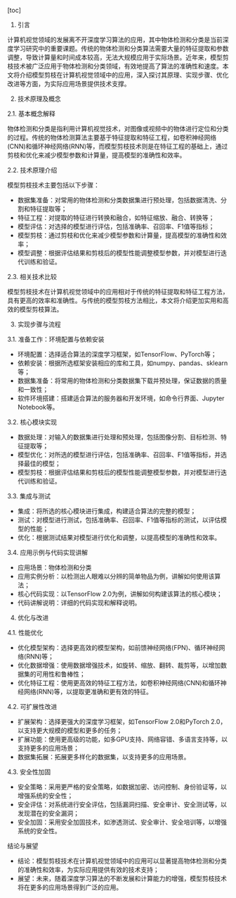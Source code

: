 
[toc]                    
                
                
1. 引言

计算机视觉领域的发展离不开深度学习算法的应用，其中物体检测和分类是当前深度学习研究中的重要课题。传统的物体检测和分类算法需要大量的特征提取和参数调整，导致计算量和时间成本较高，无法大规模应用于实际场景。近年来，模型剪枝技术被广泛应用于物体检测和分类领域，有效地提高了算法的准确性和速度。本文将介绍模型剪枝在计算机视觉领域中的应用，深入探讨其原理、实现步骤、优化改进等方面，为实际应用场景提供技术支撑。

2. 技术原理及概念

2.1. 基本概念解释

物体检测和分类是指利用计算机视觉技术，对图像或视频中的物体进行定位和分类的过程。传统的物体检测算法主要基于特征提取和特征工程，如卷积神经网络(CNN)和循环神经网络(RNN)等，而模型剪枝技术则是在特征工程的基础上，通过剪枝和优化来减少模型参数和计算量，提高模型的准确性和效率。

2.2. 技术原理介绍

模型剪枝技术主要包括以下步骤：

- 数据集准备：对常用的物体检测和分类数据集进行预处理，包括数据清洗、分割和特征提取等；
- 特征工程：对提取的特征进行转换和融合，如特征缩放、融合、转换等；
- 模型评估：对选择的模型进行评估，包括准确率、召回率、F1值等指标；
- 模型剪枝：通过剪枝和优化来减少模型参数和计算量，提高模型的准确性和效率；
- 模型调整：根据评估结果和剪枝后的模型性能调整模型参数，并对模型进行迭代训练和验证。

2.3. 相关技术比较

模型剪枝技术在计算机视觉领域中的应用相对于传统的特征提取和特征工程方法，具有更高的效率和准确性。与传统的模型剪枝方法相比，本文将介绍更加实用和高效的模型剪枝算法。

3. 实现步骤与流程

3.1. 准备工作：环境配置与依赖安装

- 环境配置：选择适合算法的深度学习框架，如TensorFlow、PyTorch等；
- 依赖安装：根据所选框架安装相应的库和工具，如numpy、pandas、sklearn等；
- 数据集准备：将常用的物体检测和分类数据集下载并预处理，保证数据的质量和一致性；
- 软件环境搭建：搭建适合算法的服务器和开发环境，如命令行界面、Jupyter Notebook等。

3.2. 核心模块实现

- 数据处理：对输入的数据集进行处理和预处理，包括图像分割、目标检测、特征提取等；
- 模型优化：对所选的模型进行评估，包括准确率、召回率、F1值等指标，并选择最佳的模型；
- 模型剪枝：根据评估结果和剪枝后的模型性能调整模型参数，并对模型进行迭代训练和验证。

3.3. 集成与测试

- 集成：将所选的核心模块进行集成，构建适合算法的完整的模型；
- 测试：对模型进行测试，包括准确率、召回率、F1值等指标的测试，以评估模型的性能；
- 优化：根据测试结果对模型进行优化和调整，以提高模型的准确性和效率。

3.4. 应用示例与代码实现讲解

- 应用场景：物体检测和分类
- 应用实例分析：以检测出人眼难以分辨的简单物品为例，讲解如何使用该算法；
- 核心代码实现：以TensorFlow 2.0为例，讲解如何构建该算法的核心模块；
- 代码讲解说明：详细的代码实现和解释说明。

4. 优化与改进

4.1. 性能优化

- 优化模型架构：选择更高效的模型架构，如前馈神经网络(FPN)、循环神经网络(RNN)等；
- 优化数据增强：使用数据增强技术，如旋转、缩放、翻转、裁剪等，以增加数据集的可用性和鲁棒性；
- 优化特征工程：使用更高效的特征工程方法，如卷积神经网络(CNN)和循环神经网络(RNN)等，以提取更准确和更有效的特征。

4.2. 可扩展性改进

- 扩展架构：选择更强大的深度学习框架，如TensorFlow 2.0和PyTorch 2.0，以支持更大规模的模型和更多的任务；
- 扩展功能：使用更高级的功能，如多GPU支持、网络容错、多语言支持等，以支持更多的应用场景；
- 数据集拓展：拓展更多样化的数据集，以支持更多的应用场景。

4.3. 安全性加固

- 安全策略：采用更严格的安全策略，如数据加密、访问控制、身份验证等，以增强系统的安全性；
- 安全评估：对系统进行安全评估，包括漏洞扫描、安全审计、安全测试等，以发现潜在的安全漏洞；
- 安全加固：采用安全加固技术，如渗透测试、安全审计、安全培训等，以增强系统的安全性。

结论与展望

- 结论：模型剪枝技术在计算机视觉领域中的应用可以显著提高物体检测和分类的准确性和效率，为实际应用提供有效的技术支持；
- 展望：未来，随着深度学习算法的不断发展和计算能力的增强，模型剪枝技术将在更多的应用场景得到广泛的应用。

